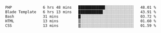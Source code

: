 
<!--START_SECTION:waka-->

```txt
PHP              6 hrs 48 mins   ████████████░░░░░░░░░░░░░   48.01 %
Blade Template   6 hrs 13 mins   ███████████░░░░░░░░░░░░░░   43.91 %
Bash             31 mins         █░░░░░░░░░░░░░░░░░░░░░░░░   03.72 %
HTML             13 mins         ▒░░░░░░░░░░░░░░░░░░░░░░░░   01.60 %
CSS              13 mins         ▒░░░░░░░░░░░░░░░░░░░░░░░░   01.59 %
```

<!--END_SECTION:waka-->
